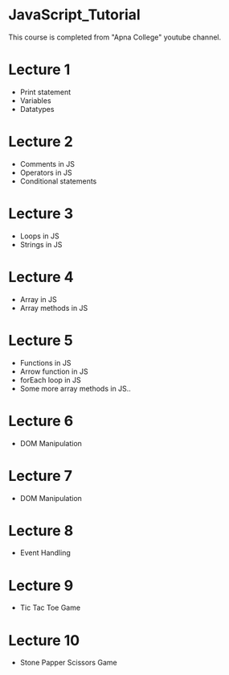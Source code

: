 # JavaScript_Tutorial
This course is completed from "Apna College" youtube channel.

<h1>Lecture 1</h1>
<ul>
    <li>Print statement</li>
    <li>Variables</li>
    <li>Datatypes</li>
</ul>
<h1>Lecture 2</h1>
<ul>
    <li>Comments in JS</li>
    <li>Operators in JS</li>
    <li>Conditional statements</li>
</ul>
<h1>Lecture 3</h1>
<ul>
    <li>Loops in JS</li>
    <li>Strings in JS</li>
</ul>
<h1>Lecture 4</h1>
<ul>
    <li>Array in JS</li>
    <li>Array methods in JS</li>
</ul>
<h1>Lecture 5</h1>
<ul>
    <li>Functions in JS</li>
    <li>Arrow function in JS</li>
    <li>forEach loop in JS</li>
    <li>Some more array methods in JS..</li>
</ul>
<h1>Lecture 6</h1>
<ul>
    <li>DOM Manipulation</li>
</ul>
<h1>Lecture 7</h1>
<ul>
    <li>DOM Manipulation</li>
</ul>
<h1>Lecture 8</h1>
<ul>
    <li>Event Handling</li>
</ul>
<h1>Lecture 9</h1>
<ul>
    <li>Tic Tac Toe Game</li>
</ul>
<h1>Lecture 10</h1>
<ul>
    <li>Stone Papper Scissors Game</li>
</ul>

